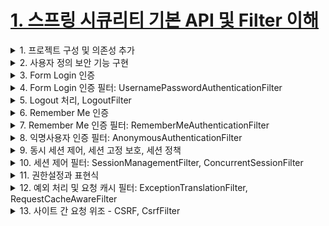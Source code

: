 # [1. 스프링 시큐리티 기본 API 및 Filter 이해](./1.spring-security-basic-api-and-filter-understanding)

<details> <summary> 1. 프로젝트 구성 및 의존성 추가 </summary>

## 1. 프로젝트 구성 및 의존성 추가

**pom.xml**
```xml
<dependency>
<groupId>org.springframework.boot</groupId>
<artifactId>spring-boot-starter-security</artifactId>
</dependency>
```

**스프링 시큐리티의 의존성 추가 시 일어나는 일들**
- 서버가 기동되면 스프링 시큐리티의 초기화 작업 및 보안 설정이 이루어진다.
- 별도의 설정이나 구현을 하지 않아도 기본적인 웹 보안 기능이 현재 시스템에 연동되어 작동함
    1. 모든 요청은 인증이 되어야 자원에 접근이 가능하다.
    2. 인증 밧깅느 폼 로그인 방식과 httpBasic 로그인 방식을 제공한다.
    3. 기본 로그인 페이지를 제공한다.
    4. 기본 계정 한개를 제공한다 - username: user / password: 랜덤 문자열

**문제점**
- 계정 추가, 권한 추가, DB 연동 등
- 기본적인 보안 기능 외에 시스템에서 필요로 하는 더 세부적이고 추가적인 보안기능이 필요


</details>

<details> <summary> 2. 사용자 정의 보안 기능 구현 </summary>

## 2. 사용자 정의 보안 기능 구현

![image](https://user-images.githubusercontent.com/28394879/134797847-a8142a0e-457a-460e-89c4-d8efe4844add.png)

### 인증 API - SecurityConfig 설정
```java
@Configuration
@EnableWebSecurity
public class SecurityConfig extends WebSecurityConfigurerAdapter {

@Override
protected void configure(HttpSecurity http) throws Exception { 
	http
		.authorizeRequests()
		.anyRequest().authenticated()
	.and()
		.formLogin();
}

```

### 인증 API - HTTP Basic 인증, BasicAuthenticationFilter
![image](https://user-images.githubusercontent.com/28394879/134798416-434154aa-99f8-45e8-849c-9c38fef1015b.png)
- HTTP는 자체적인 인증 관련 기능을 제공하며 HTTP 표준에 정의된 가장 단순한 인증 방법이다.
- 간단한 설정과 Stateless가 장점 - Session Cookie(JSESSIONID) 사용하지 않음
- 보호 자원 접근시 서버가 클라이언트에게 401 Unauthorized 응답과 함께 WWW-Authenticate header를 기술해서 인증교수를 보냄
- Client는 ID:Password 값을 Base64로 Encoding한 문자열을 Authorization Header에 추가한 뒤 Server에 Resource를 요청
    - Authorization: Basic cmVzdDpyZXN0
- ID, Password가 Base64로 Encoding되어 있어 ID, Password가 외부에게 쉽게 노출되는 구조이기 떄문에 SSL이나 TLS는 필수이다.

**HTTP Basic 인증 코드**
```java
protected void configure(HttpSecurity http) throws Exception {
	http.httpBasic();
}

```

**BasicAuthenticationFilter**

![image](https://user-images.githubusercontent.com/28394879/134798517-a0ce77f2-999d-45dd-b337-5643e32cb22f.png)

</details>

<details> <summary> 3. Form Login 인증 </summary>

## 3. Form Login 인증

![image](https://user-images.githubusercontent.com/28394879/134798648-bba75da6-91e8-419c-bf9f-9294bb273842.png)

**http.formLogin()**

- Form 로그인 인증 기능이 작동함

```java
protected void configure(HttpSecurity http) throws Exception {
	 http.formLogin()
                .loginPage("/login.html")   				// 사용자 정의 로그인 페이지
                .defaultSuccessUrl("/home")				// 로그인 성공 후 이동 페이지
	         .failureUrl("/login.html?error=true")		// 로그인 실패 후 이동 페이지
                .usernameParameter("username")			// 아이디 파라미터명 설정
                .passwordParameter("password")			// 패스워드 파라미터명 설정
                .loginProcessingUrl("/login")			// 로그인 Form Action Url
                .successHandler(loginSuccessHandler())		// 로그인 성공 후 핸들러
                .failureHandler(loginFailureHandler())		// 로그인 실패 후 핸들러
}

```

</details>

<details> <summary> 4. Form Login 인증 필터: UsernamePasswordAuthenticationFilter </summary>

## 4. Form Login 인증 필터: UsernamePasswordAuthenticationFilter

### 인증 API - Login Form 인증

![image](https://user-images.githubusercontent.com/28394879/134799534-64da8c33-622a-483d-8fac-eb9d63ec1ed4.png)

### 인증 API - UsernamePasswordAuthenticationFilter

![image](https://user-images.githubusercontent.com/28394879/134799584-77d9210c-da02-445e-9d90-38a4227890dd.png)

</details>

<details> <summary> 5. Logout 처리, LogoutFilter </summary>

</details>

<details> <summary> 6. Remember Me 인증 </summary>

</details>
<details> <summary> 7. Remember Me 인증 필터: RememberMeAuthenticationFilter </summary>

</details>

<details> <summary> 8. 익명사용자 인증 필터: AnonymousAuthenticationFilter </summary>

</details>

<details> <summary> 9. 동시 세션 제어, 세션 고정 보호, 세션 정책 </summary>

</details>

<details> <summary> 10. 세션 제어 필터: SessionManagementFilter, ConcurrentSessionFilter </summary>

</details>

<details> <summary> 11. 권한설정과 표현식 </summary>

</details>

<details> <summary> 12. 예외 처리 및 요청 캐시 필터: ExceptionTranslationFilter, RequestCacheAwareFilter </summary>

</details>

<details> <summary> 13. 사이트 간 요청 위조 - CSRF, CsrfFilter </summary>

</details>
